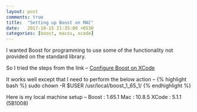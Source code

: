 ```yaml
---
layout: post
comments: true
title:  "Setting up Boost on MAC"
date:   2017-10-15 21:35:00 +0530
categories: [boost, macos, xcode]
---
```

I wanted Boost for programming to use some of the functionality not provided on the standard library.

So I tried the steps from the link – [Configure Boost on XCode](http://neutrofoton.github.io/blog/2016/03/27/configure-boost-c-plus-plus-on-xcode/)

It works well except that I need to perform the below action –
{% highlight bash %}
sudo chown -R $USER /usr/local/boost_1_65_1/
{% endhighlight %}

Here is my local machine setup –
Boost : 1.65.1
Mac : 10.8.5
XCode : 5.1.1 (5B1008)

